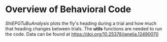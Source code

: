 # Overview of Behavioral Code

*ShiEPGTuBuAnalysis* plots the fly's heading during a trial and how much that heading changes between trials. The **utils** functions are needed to run the code. Data can be found at https://doi.org/10.25378/janelia.12490070
